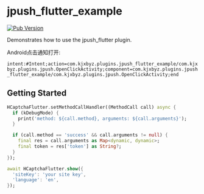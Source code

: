 # jpush_flutter_example

[![Pub Version](https://img.shields.io/pub/v/hcaptcha_flutter)](https://pub.dev/packages/hcaptcha_flutter)

Demonstrates how to use the jpush_flutter plugin.

Android点击通知打开:

`intent:#Intent;action=com.kjxbyz.plugins.jpush_flutter_example/com.kjxbyz.plugins.jpush.OpenClickActivity;component=com.kjxbyz.plugins.jpush_flutter_example/com.kjxbyz.plugins.jpush.OpenClickActivity;end`



## Getting Started

```dart
HCaptchaFlutter.setMethodCallHandler((MethodCall call) async {
  if (kDebugMode) {
    print('method: ${call.method}, arguments: ${call.arguments}');
  }

  if (call.method == 'success' && call.arguments != null) {
    final res = call.arguments as Map<dynamic, dynamic>;
    final token = res['token'] as String?;
  }
});
```

```dart
await HCaptchaFlutter.show({
  'siteKey': 'your site key',
  'language': 'en',
});
```

